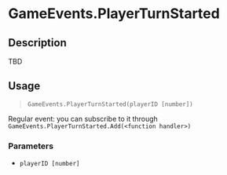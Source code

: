 # GameEvents.PlayerTurnStarted
## Description
TBD

## Usage
> `GameEvents.PlayerTurnStarted(playerID [number])`

Regular event: you can subscribe to it through `GameEvents.PlayerTurnStarted.Add(<function handler>)`

### Parameters
- `playerID [number]`
